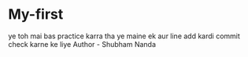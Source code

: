 # My-first
ye toh mai bas practice karra tha
ye maine ek aur line add kardi commit check karne ke liye
Author - Shubham Nanda